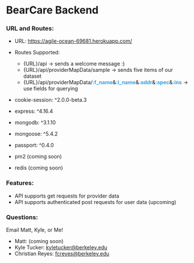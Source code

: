 # BearCare Backend

### URL and Routes:

- URL: https://agile-ocean-69681.herokuapp.com/
- Routes Supported:
  - {URL}/api -> sends a welcome message :)
  - {URL}/api/providerMapData/sample -> sends five items of our dataset
  - {URL}/api/providerMapData/<b style="color: #3A9FE5">:f_name</b>&<b style="color: #3A9FE5">:l_name</b>&<b style="color: #3A9FE5">:addr</b>&<b style="color: #3A9FE5">:spec</b>&<b style="color: #3A9FE5">:ins</b> -> use fields for querying

- cookie-session: ^2.0.0-beta.3
- express: ^4.16.4
- mongodb: ^3.1.10
- mongoose: ^5.4.2
- passport: ^0.4.0
- pm2 (coming soon)
- redis (coming soon)

### Features:

- API supports get requests for provider data
- API supports authenticated post requests for user data (upcoming)

### Questions:

Email Matt, Kyle, or Me! <br/>
- Matt: (coming soon)
- Kyle Tucker: kyletucker@berkeley.edu
- Christian Reyes: fcreyes@berkeley.edu
